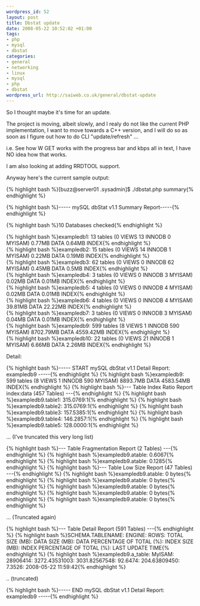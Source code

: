 ```yaml
--- 
wordpress_id: 52
layout: post
title: Dbstat update
date: 2008-05-22 10:52:02 +01:00
tags: 
- php
- mysql
- dbstat
categories: 
- general
- networking
- linux
- mysql
- php
- dbstat
wordpress_url: http://saiweb.co.uk/general/dbstat-update
---
```

<p>So I thought maybe it's time for an update.</p>
<p>The project is moving, albeit slowly, and I realy do not like the current PHP implementation, I want to move towards a C++ version, and I will do so as soon as I figure out how to do CLI "update/refresh" ...</p>
<p>i.e. See how W GET works with the progress bar and kbps all in text, I have NO idea how that works.</p>
<p>I am also looking at adding RRDTOOL support.</p>
<p>Anyway here's the current sample output:</p>
<p>{% highlight bash %}[buzz@server01 .sysadmin]$ ./dbstat.php summary{% endhighlight %}</p>
<p>{% highlight bash %}----- mySQL dbStat v1.1 Summary Report-----{% endhighlight %}</p>
<p>{% highlight bash %}10 Databases checked{% endhighlight %}</p>
<p>{% highlight bash %}exampledb1: 13 tables (0 VIEWS 13 INNODB 0 MYISAM) 0.77MB DATA 0.64MB INDEX{% endhighlight %}<br />
{% highlight bash %}exampledb2: 15 tables (0 VIEWS 14 INNODB 1 MYISAM) 0.22MB DATA 0.19MB INDEX{% endhighlight %}<br />
{% highlight bash %}exampledb3: 62 tables (0 VIEWS 0 INNODB 62 MYISAM) 0.45MB DATA 0.5MB INDEX{% endhighlight %}<br />
{% highlight bash %}exampledb4: 3 tables (0 VIEWS 0 INNODB 3 MYISAM) 0.02MB DATA 0.01MB INDEX{% endhighlight %}<br />
{% highlight bash %}exampledb5: 4 tables (0 VIEWS 0 INNODB 4 MYISAM) 0.02MB DATA 0.01MB INDEX{% endhighlight %}<br />
{% highlight bash %}exampledb6: 4 tables (0 VIEWS 0 INNODB 4 MYISAM) 39.81MB DATA 22.22MB INDEX{% endhighlight %}<br />
{% highlight bash %}exampledb7: 3 tables (0 VIEWS 0 INNODB 3 MYISAM) 0.04MB DATA 0.01MB INDEX{% endhighlight %}<br />
{% highlight bash %}exampledb9: 599 tables (8 VIEWS 1 INNODB 590 MYISAM) 8702.79MB DATA 4559.42MB INDEX{% endhighlight %}<br />
{% highlight bash %}exampledb10: 22 tables (0 VIEWS 21 INNODB 1 MYISAM) 6.66MB DATA 2.26MB INDEX{% endhighlight %}</p>
<p></p>

Detail:

{% highlight bash %}----- START mySQL dbStat v1.1 Detail Report: exampledb9 -----{% endhighlight %}
{% highlight bash %}exampledb9: 599 tables (8 VIEWS 1 INNODB 590 MYISAM) 8893.7MB DATA 4583.54MB INDEX{% endhighlight %}
{% highlight bash %}--- Table Index Ratio Report index:data (457 Tables) ---{% endhighlight %}
{% highlight bash %}exampledb9.table1: 315.0769:1{% endhighlight %}
{% highlight bash %}exampledb9.table2: 315.0769:1{% endhighlight %}
{% highlight bash %}exampledb9.table3: 157.5385:1{% endhighlight %}
{% highlight bash %}exampledb9.table4: 146.2857:1{% endhighlight %}
{% highlight bash %}exampledb9.table5: 128.0000:1{% endhighlight %}

... (I've truncated this very long list)

{% highlight bash %}--- Table Fragmentation Report (2 Tables) ---{% endhighlight %}
{% highlight bash %}exampledb9.atable: 0.6067{% endhighlight %}
{% highlight bash %}exampledb9.atable: 0.1285{% endhighlight %}
{% highlight bash %}--- Table Low Size Report (47 Tables) ---{% endhighlight %}
{% highlight bash %}exampledb9.atable: 0 bytes{% endhighlight %}
{% highlight bash %}exampledb9.atable: 0 bytes{% endhighlight %}
{% highlight bash %}exampledb9.atable: 0 bytes{% endhighlight %}
{% highlight bash %}exampledb9.atable: 0 bytes{% endhighlight %}
{% highlight bash %}exampledb9.atable: 0 bytes{% endhighlight %}

... (Truncated again)

{% highlight bash %}--- Table Detail Report (591 Tables) ---{% endhighlight %}
{% highlight bash %}SCHEMA.TABLENAME: ENGINE: ROWS: TOTAL SIZE (MB): DATA SIZE (MB): DATA PERCENTAGE OF TOTAL (%): INDEX SIZE (MB): INDEX PERCENTAGE OF TOTAL (%): LAST UPDATE TIME{% endhighlight %}
{% highlight bash %}exampledb9.a_table: MyISAM: 28906414: 3272.43531003: 3031.82567548: 92.6474: 204.63809450: 7.3526: 2008-05-22 11:59:42{% endhighlight %}

.. (truncated)

{% highlight bash %}----- END mySQL dbStat v1.1 Detail Report: exampledb9 -----{% endhighlight %}
